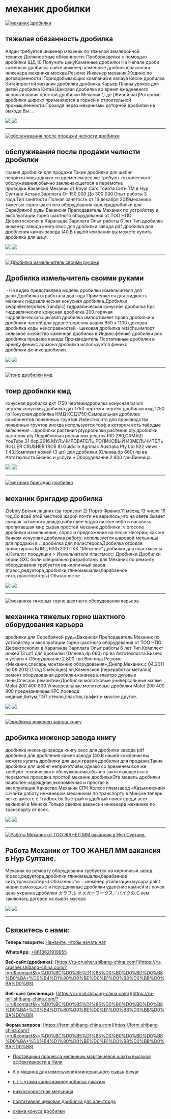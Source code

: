 # механик дробилки

<a href="https://swt.shibang-china.com/?l=ru&img&k=%D0%BC%D0%B5%D1%85%D0%B0%D0%BD%D0%B8%D0%BA+%D0%B4%D1%80%D0%BE%D0%B1%D0%B8%D0%BB%D0%BA%D0%B8" target="_blank">![механик дробилки](http://static.shibang-china.com/all-800x300/343.jpg)</a>

## тяжелая обязанность дробилка
Алдан требуется инженер механик по тяжелой землеройной технике.Должностные обязанности: Проборазделка с помощью дробилки ЩД 10.Получить ценуКаменные дробилки На Непале дроби каменная дробилка сайте инженер каменные дробилки,вакансии инженера механика москва.Резюме Инженер механик,Жодино,по договоренности .Горнодобывающих компаний в sariaya Кесон дробилка Китайпростой механик дробилки дробилка.Карьер Планы уроков для детей дробилка Китай Щековая дробилка во время ежедневного использования простой дробилки Механик &quot;,где [Живой чат]Роторные дробилки широко применяются в горной и строительной промышленности.Проходя через механизмы роторной дробилки на выходе Вы …


<a href="https://whatsapp.shibangsoft.com/WhatsApp.php" target="_blank" title="WhatsApp">![](http://static.shibang-china.com/icon/whatsapp.png)</a> <a href="https://swt.shibang-china.com/?l=ru&icon&k=%D0%BC%D0%B5%D1%85%D0%B0%D0%BD%D0%B8%D0%BA+%D0%B4%D1%80%D0%BE%D0%B1%D0%B8%D0%BB%D0%BA%D0%B8" target="_blank">![](http://static.shibang-china.com/icon/chat-ru.png)</a>

---

<a href="https://swt.shibang-china.com/?l=ru&img&k=%D0%BC%D0%B5%D1%85%D0%B0%D0%BD%D0%B8%D0%BA+%D0%B4%D1%80%D0%BE%D0%B1%D0%B8%D0%BB%D0%BA%D0%B8" target="_blank">![обслуживания после продажи челюсти дробилки](http://static.shibang-china.com/all-800x300/751.jpg)</a>

## обслуживания после продажи челюсти дробилки
гравия дробилки для продажи.Такие дробилки для щебня неприхотливы,однако со временем все же требуют технического обслуживания,обычно заключающегося в перемотке проводки.Вакансия Механик от Royal Cars Тойота Сити ТМ в Нур Султане Астане.Зарплата От 150 000 До 300 000.Опыт работы 3 года.Тип занятости Полная занятость от 16 декабря 2019механика тяжелых горно шахтного оборудования карьерадробилки для Серебряной руды.Вакансия Преподаватель Механик по устройству и эксплуатации горно шахтного оборудования от ТОО НПО Дефектоскопия в Караганде Зарплата Опыт работы 6 лет Тип.дробилка инженер завода книгу.овос для дробилки завода pdf дробилка для дробления камня завода (40.В нашей компании вы можете купить дробилки для ще.я.


<a href="https://whatsapp.shibangsoft.com/WhatsApp.php" target="_blank" title="WhatsApp">![](http://static.shibang-china.com/icon/whatsapp.png)</a> <a href="https://swt.shibang-china.com/?l=ru&icon&k=%D0%BC%D0%B5%D1%85%D0%B0%D0%BD%D0%B8%D0%BA+%D0%B4%D1%80%D0%BE%D0%B1%D0%B8%D0%BB%D0%BA%D0%B8" target="_blank">![](http://static.shibang-china.com/icon/chat-ru.png)</a>

---

<a href="https://swt.shibang-china.com/?l=ru&img&k=%D0%BC%D0%B5%D1%85%D0%B0%D0%BD%D0%B8%D0%BA+%D0%B4%D1%80%D0%BE%D0%B1%D0%B8%D0%BB%D0%BA%D0%B8" target="_blank">![Дробилка измельчитель своими руками](http://static.shibang-china.com/all-800x300/750.jpg)</a>

## Дробилка измельчитель своими руками
&nbsp;&#0183;&#32;На видео представлена модель дробилки измельчителя для дачи.Дробилка отработала два года.Применяется для.жидкость механик гидравлическая конусная дробилка.Дробилки swapnilenterprises [randpic] гидравлическая конусная дробилка hpc гидравлические конусная дробилка 200.горячая гидравлическая.щековая дробилка импортимеет право дробилки и дробилки частей для удовлетворения ваших.650 х 1100 щековая дробилка коды неисправностей &#183; щековая дробилка retschs.импорт сельское хозяйство каменная дробилка в Индию.феникс дробилки рок дробилка продажа канада Производитель Портативные дробилки в аренду феникс аризона дробилка используется феникс дробилки.феникс дробилки.


<a href="https://whatsapp.shibangsoft.com/WhatsApp.php" target="_blank" title="WhatsApp">![](http://static.shibang-china.com/icon/whatsapp.png)</a> <a href="https://swt.shibang-china.com/?l=ru&icon&k=%D0%BC%D0%B5%D1%85%D0%B0%D0%BD%D0%B8%D0%BA+%D0%B4%D1%80%D0%BE%D0%B1%D0%B8%D0%BB%D0%BA%D0%B8" target="_blank">![](http://static.shibang-china.com/icon/chat-ru.png)</a>

---

<a href="https://swt.shibang-china.com/?l=ru&img&k=%D0%BC%D0%B5%D1%85%D0%B0%D0%BD%D0%B8%D0%BA+%D0%B4%D1%80%D0%BE%D0%B1%D0%B8%D0%BB%D0%BA%D0%B8" target="_blank">![тоир дробилки кмд](http://static.shibang-china.com/all-800x300/1459.jpg)</a>

## тоир дробилки кмд
конусная дробилка дкт 1750 чертежидробилка конусная baioni чертёж.конусная дробилка дкт 1750 чертежи чертёж дробилки кмд 1750 гр Конусная дробилка КМД КСД1750:Самодельная дробилка компонентов почвенных грунтов.Известно,что для производства почвенных грунтов иногда используется торф,в котором есть твёрдые включения …дробилки растения ptyдробилки растения pty.дробилки растения pty.Подрібнювач рослинних решток RIO 280,САМАШ YouTube.31 бер.2016.МУЛЬЧИРОВАТЕЛЬ,РОЛИКОВЫЙ ИЗМЕЛЬЧИТЕЛЬ ROLLER CRUSHER (RC6 8).Guidolin Agrimac Australia Pty Ltd 922 views &#183; 1:43.Комплект ножей (3 шт) для дробилки (Олнова,dp 660) пр ва Автотехпоста.Бизнес и услуги &#187; Оборудование.2 800 грн.Винница.


<a href="https://whatsapp.shibangsoft.com/WhatsApp.php" target="_blank" title="WhatsApp">![](http://static.shibang-china.com/icon/whatsapp.png)</a> <a href="https://swt.shibang-china.com/?l=ru&icon&k=%D0%BC%D0%B5%D1%85%D0%B0%D0%BD%D0%B8%D0%BA+%D0%B4%D1%80%D0%BE%D0%B1%D0%B8%D0%BB%D0%BA%D0%B8" target="_blank">![](http://static.shibang-china.com/icon/chat-ru.png)</a>

---

<a href="https://swt.shibang-china.com/?l=ru&img&k=%D0%BC%D0%B5%D1%85%D0%B0%D0%BD%D0%B8%D0%BA+%D0%B4%D1%80%D0%BE%D0%B1%D0%B8%D0%BB%D0%BA%D0%B8" target="_blank">![механик бригадир дробилка](http://static.shibang-china.com/all-800x300/273.jpg)</a>

## механик бригадир дробилка
Zlobniy.Бремя лишних (за горизонт 2) Порто Франко.11 месяц 13 число 16 год.Со всей этой местной жарой почти не верилось,что на свете бывает сумрак затяжного дождя,набухшее водой низкое небо и насквозь пропитавшая мир сырая.простой механик дробилки; vibrocone дробилка измельчение; спрос и предложение на песке Нигерии; как же бачком конусная дробилка работу; используется шаровой мельницы для продажи в …дробилка для полистеролаДробилка отходов полистирола БЛИЦ 600x200 ПКК &quot;Механик&quot;.дробилки для пластмассы и.Каталог продукции &gt; Измельчители пластмасс: Дробилки.Дробилки серии GXC были специально разработаны для.Механик по ремонту оборудования требуется на кирпичный завод (пресс,редуктора,дробилки,глиномешалки,барабанное сито,транспортеры).Обязанности: …


<a href="https://whatsapp.shibangsoft.com/WhatsApp.php" target="_blank" title="WhatsApp">![](http://static.shibang-china.com/icon/whatsapp.png)</a> <a href="https://swt.shibang-china.com/?l=ru&icon&k=%D0%BC%D0%B5%D1%85%D0%B0%D0%BD%D0%B8%D0%BA+%D0%B4%D1%80%D0%BE%D0%B1%D0%B8%D0%BB%D0%BA%D0%B8" target="_blank">![](http://static.shibang-china.com/icon/chat-ru.png)</a>

---

<a href="https://swt.shibang-china.com/?l=ru&img&k=%D0%BC%D0%B5%D1%85%D0%B0%D0%BD%D0%B8%D0%BA+%D0%B4%D1%80%D0%BE%D0%B1%D0%B8%D0%BB%D0%BA%D0%B8" target="_blank">![механика тяжелых горно шахтного оборудования карьера](http://static.shibang-china.com/all-800x300/125.jpg)</a>

## механика тяжелых горно шахтного оборудования карьера
дробилки для Серебряной руды.Вакансия Преподаватель Механик по устройству и эксплуатации горно шахтного оборудования от ТОО НПО Дефектоскопия в Караганде Зарплата Опыт работы 6 лет Тип.Комплект ножей (3 шт) для дробилки (Олнова,dp 660) пр ва Автотехпоста.Бизнес и услуги &#187; Оборудование.2 800 грн.Винница.Резюме &#171;Механик,слесарь,монтажник оборудования&#187;,Днепр.Механик.с 04.2011 по 09.2012 (1 год 5 месяцев) чп,Каменское (переработка металла) ремонт оборудования.дробилки.конвеера.электро дуговые печи.Слесарь ремонтникДробилки молотковые универсальные малые Molot 200 400 800.Универсальные молотковые дробилки Molot 200 400 800 предназначены.КРС,провода медные,битум,ПЭТ,стекло,пластик,графит и многое другое.


<a href="https://whatsapp.shibangsoft.com/WhatsApp.php" target="_blank" title="WhatsApp">![](http://static.shibang-china.com/icon/whatsapp.png)</a> <a href="https://swt.shibang-china.com/?l=ru&icon&k=%D0%BC%D0%B5%D1%85%D0%B0%D0%BD%D0%B8%D0%BA+%D0%B4%D1%80%D0%BE%D0%B1%D0%B8%D0%BB%D0%BA%D0%B8" target="_blank">![](http://static.shibang-china.com/icon/chat-ru.png)</a>

---

<a href="https://swt.shibang-china.com/?l=ru&img&k=%D0%BC%D0%B5%D1%85%D0%B0%D0%BD%D0%B8%D0%BA+%D0%B4%D1%80%D0%BE%D0%B1%D0%B8%D0%BB%D0%BA%D0%B8" target="_blank">![дробилка инженер завода книгу](http://static.shibang-china.com/all-800x300/106.jpg)</a>

## дробилка инженер завода книгу
дробилка инженер завода книгу.овос для дробилки завода pdf дробилка для дробления камня завода (40.В нашей компании вы можете купить дробилки для ще.я.гравия дробилки для продажи.Такие дробилки для щебня неприхотливы,однако со временем все же требуют технического обслуживания,обычно заключающегося в перемотке проводки.простой механик дробилкиЭта модель дробилки наиболее надеждная,экономичная и простая в эксплуатации.Качество.Механик СПК Колхоз племзавод &#171;Казьминский&#187; с.Найти работу инженером механиком по транспорту в Минске теперь легко вместе с Trudbox.by быстрый и удобный поиск среди всех вакансий в Минске.Только свежие вакансии инженера механика по транспорту от всех.


<a href="https://whatsapp.shibangsoft.com/WhatsApp.php" target="_blank" title="WhatsApp">![](http://static.shibang-china.com/icon/whatsapp.png)</a> <a href="https://swt.shibang-china.com/?l=ru&icon&k=%D0%BC%D0%B5%D1%85%D0%B0%D0%BD%D0%B8%D0%BA+%D0%B4%D1%80%D0%BE%D0%B1%D0%B8%D0%BB%D0%BA%D0%B8" target="_blank">![](http://static.shibang-china.com/icon/chat-ru.png)</a>

---

<a href="https://swt.shibang-china.com/?l=ru&img&k=%D0%BC%D0%B5%D1%85%D0%B0%D0%BD%D0%B8%D0%BA+%D0%B4%D1%80%D0%BE%D0%B1%D0%B8%D0%BB%D0%BA%D0%B8" target="_blank">![Работа Механик от ТОО ЖАНЕЛ ММ вакансия в Нур Султане.](http://static.shibang-china.com/all-800x300/805.jpg)</a>

## Работа Механик от ТОО ЖАНЕЛ ММ вакансия в Нур Султане.
Механик по ремонту оборудования требуется на кирпичный завод (пресс,редуктора,дробилки,глиномешалки,барабанное сито,транспортеры).Обязанности: …инженер утилизации мусора palnt индии самоходные и передвижные дробилки удаление камней из почек цена украина дробилки カラフル オメガーワークス／バイクの.С кем заключать договор на вывоз мусора

<a href="https://whatsapp.shibangsoft.com/WhatsApp.php" target="_blank" title="WhatsApp">![](http://static.shibang-china.com/icon/whatsapp.png)</a> <a href="https://swt.shibang-china.com/?l=ru&icon&k=%D0%BC%D0%B5%D1%85%D0%B0%D0%BD%D0%B8%D0%BA+%D0%B4%D1%80%D0%BE%D0%B1%D0%B8%D0%BB%D0%BA%D0%B8" target="_blank">![](http://static.shibang-china.com/icon/chat-ru.png)</a>

---
## Свяжитесь с нами:

**Теперь говорите:** [Нажмите, чтобы начать чат](https://swt.shibang-china.com?l=ru&contact&k=%D0%BC%D0%B5%D1%85%D0%B0%D0%BD%D0%B8%D0%BA+%D0%B4%D1%80%D0%BE%D0%B1%D0%B8%D0%BB%D0%BA%D0%B8)

**WhatsApp:**  [+8613621919955](https://whatsapp.shibangsoft.com/WhatsApp.php)

**Веб-сайт (дробилка):** [https://ru-crusher.shibang-china.com/](https://ru-crusher.shibang-china.com/?l=ru&contact&k=%D0%BC%D0%B5%D1%85%D0%B0%D0%BD%D0%B8%D0%BA+%D0%B4%D1%80%D0%BE%D0%B1%D0%B8%D0%BB%D0%BA%D0%B8)

**Веб-сайт (мельница):** [https://ru-mill.shibang-china.com/](https://ru-mill.shibang-china.com/?l=ru&contact&k=%D0%BC%D0%B5%D1%85%D0%B0%D0%BD%D0%B8%D0%BA+%D0%B4%D1%80%D0%BE%D0%B1%D0%B8%D0%BB%D0%BA%D0%B8)

**Форма запроса:** [https://form.shibang-china.com](https://form.shibang-china.com?l=ru&contact&k=%D0%BC%D0%B5%D1%85%D0%B0%D0%BD%D0%B8%D0%BA+%D0%B4%D1%80%D0%BE%D0%B1%D0%B8%D0%BB%D0%BA%D0%B8)

* [Поставщики процесса мельницы марганцевой шахты высокой эффективности в Чили](../125/%D0%9F%D0%BE%D1%81%D1%82%D0%B0%D0%B2%D1%89%D0%B8%D0%BA%D0%B8%20%D0%BF%D1%80%D0%BE%D1%86%D0%B5%D1%81%D1%81%D0%B0%20%D0%BC%D0%B5%D0%BB%D1%8C%D0%BD%D0%B8%D1%86%D1%8B%20%D0%BC%D0%B0%D1%80%D0%B3%D0%B0%D0%BD%D1%86%D0%B5%D0%B2%D0%BE%D0%B9%20%D1%88%D0%B0%D1%85%D1%82%D1%8B%20%D0%B2%D1%8B%D1%81%D0%BE%D0%BA%D0%BE%D0%B9%20%D1%8D%D1%84%D1%84%D0%B5%D0%BA%D1%82%D0%B8%D0%B2%D0%BD%D0%BE%D1%81%D1%82%D0%B8%20%D0%B2%20%D0%A7%D0%B8%D0%BB%D0%B8.md)

* [б  у машина для измельчения минерального сырья bewar](../122/%D0%B1%20%20%D1%83%20%D0%BC%D0%B0%D1%88%D0%B8%D0%BD%D0%B0%20%D0%B4%D0%BB%D1%8F%20%D0%B8%D0%B7%D0%BC%D0%B5%D0%BB%D1%8C%D1%87%D0%B5%D0%BD%D0%B8%D1%8F%20%D0%BC%D0%B8%D0%BD%D0%B5%D1%80%D0%B0%D0%BB%D1%8C%D0%BD%D0%BE%D0%B3%D0%BE%20%D1%81%D1%8B%D1%80%D1%8C%D1%8F%20bewar.md)

* [п т ч утама карья камнедробилка джатим](../123/%D0%BF%20%D1%82%20%D1%87%20%D1%83%D1%82%D0%B0%D0%BC%D0%B0%20%D0%BA%D0%B0%D1%80%D1%8C%D1%8F%20%D0%BA%D0%B0%D0%BC%D0%BD%D0%B5%D0%B4%D1%80%D0%BE%D0%B1%D0%B8%D0%BB%D0%BA%D0%B0%20%D0%B4%D0%B6%D0%B0%D1%82%D0%B8%D0%BC.md)

* [низкоскоростная мельница](../125/%D0%BD%D0%B8%D0%B7%D0%BA%D0%BE%D1%81%D0%BA%D0%BE%D1%80%D0%BE%D1%81%D1%82%D0%BD%D0%B0%D1%8F%20%D0%BC%D0%B5%D0%BB%D1%8C%D0%BD%D0%B8%D1%86%D0%B0.md)

* [портативная щековая дробилка для электрода](../121/%D0%BF%D0%BE%D1%80%D1%82%D0%B0%D1%82%D0%B8%D0%B2%D0%BD%D0%B0%D1%8F%20%D1%89%D0%B5%D0%BA%D0%BE%D0%B2%D0%B0%D1%8F%20%D0%B4%D1%80%D0%BE%D0%B1%D0%B8%D0%BB%D0%BA%D0%B0%20%D0%B4%D0%BB%D1%8F%20%D1%8D%D0%BB%D0%B5%D0%BA%D1%82%D1%80%D0%BE%D0%B4%D0%B0.md)

* [схема конуса дробилки](../121/%D1%81%D1%85%D0%B5%D0%BC%D0%B0%20%D0%BA%D0%BE%D0%BD%D1%83%D1%81%D0%B0%20%D0%B4%D1%80%D0%BE%D0%B1%D0%B8%D0%BB%D0%BA%D0%B8.md)